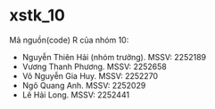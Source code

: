 # xstk_10
Mã nguồn(code) R của nhóm 10:
- Nguyễn Thiên Hải (nhóm trưởng). MSSV: 2252189
- Vương Thanh Phương. MSSV: 2252658
- Võ Nguyễn Gia Huy. MSSV: 2252270
- Ngô Quang Anh. MSSV: 2252029
- Lê Hải Long. MSSV: 2252441
